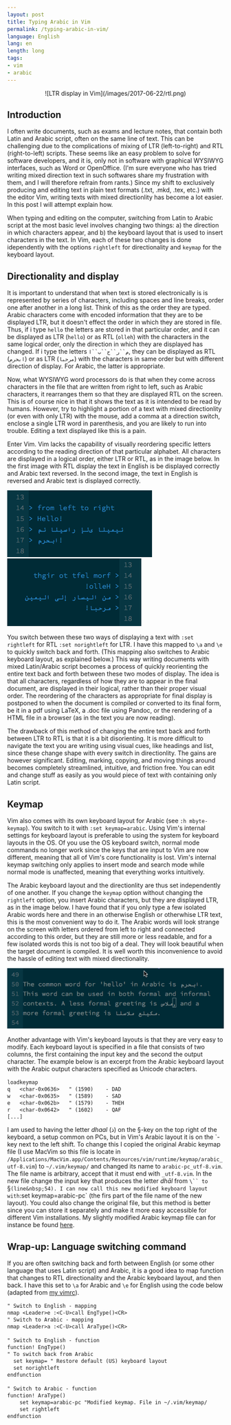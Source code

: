 ```yaml
---
layout: post
title: Typing Arabic in Vim 
permalink: /typing-arabic-in-vim/
language: English
lang: en
length: long
tags:
- vim
- arabic
---
```


<p align="center">
![LTR display in Vim](/images/2017-06-22/rtl.png)
</p>

## Introduction

[//]: # ( > from left to right )  
[//]: # ( > Hello! )  
[//]: # ( > من اليسار إلى اليمين )
[//]: # ( > مرحبا! )


I often write documents, such as exams and lecture notes, that contain both Latin and Arabic script, often on the same line of text. This can be challenging due to the complications of mixing of LTR (left-to-right) and RTL (right-to-left) scripts. These seems like an easy problem to solve for software developers, and it is, only not in software with graphical WYSIWYG interfaces, such as Word or OpenOffice. (I'm sure everyone who has tried writing mixed direction text in such softwares share my frustration with them, and I will therefore refrain from rants.) Since my shift to exclusively producing and editing text in plain text formats (.txt, .mkd, .tex, etc.) with the editor Vim, writing texts with mixed directionlity has become a lot easier. In this post I will attempt explain how. 

When typing and editing on the computer, switching from Latin to Arabic script at the most basic level involves changing two things: a)&nbsp;the direction in which characters appear, and b)&nbsp;the keyboard layout that is used to insert characters in the text. In Vim, each of these two changes is done idependently with the options `rightleft` for directionality and `keymap` for the keyboard layout.


## Directionality and display

It is important to understand that when text is stored electronically is is represented by series of characters, including spaces and line breaks, order one after another in a long list. Think of this as the order they are typed. Arabic characters come with encoded information that they are to be displayed LTR, but it doesn't effect the order in which they are stored in file. Thus, if i type `hello` the letters are stored in that particular order, and it can be displayed as LTR (`hello`) or as RTL (`olleh`) with the characters in the same logical order, only the direction in which they are displayed has changed. If i type the letters `م``ر``ح``ب``ا`, they can be displayed as RTL (`ابحرم`) or as LTR (`مرحبا`) with the characters in same order but with different direction of display. For Arabic, the latter is appropriate.

Now, what WYSIWYG word processors do is that when they come across characters in the file that are written from right to left, such as Arabic characters, it rearranges them so that they are displayed RTL on the screen. This is of course nice in that it shows the text as it is intended to be read by humans. However, try to highlight a portion of a text with mixed directionlity (or even with only LTR) with the mouse, add a comma at a direction switch, enclose a single LTR word in parenthesis, and you are likely to run into trouble. Editing a text displayed like this is a pain.

Enter Vim. Vim lacks the capability of visually reordering specific letters according to the reading direction of that particular alphabet. All characters are displayed in a logical order, either LTR or RTL, as in the image below. In the first image with RTL display the text in English is be displayed correctly and Arabic text reversed. In the second image, the text in English is reversed and Arabic text is displayed correctly.

![RTL display](/images/2017-06-22/ltr.png)&nbsp;![LTR display](/images/2017-06-22/rtl.png)

You switch between these two ways of displaying a text with `:set rightleft` for RTL `:set norightleft` for LTR. I have this mapped to `\a` and `\e` to quickly switch back and forth. (This mapping also switches to Arabic keyboard layout, as explained below.) This way writing documents with mixed Latin/Arabic script becomes a process of quickly reorienting the entire text back and forth between these two modes of display. The idea is that all characters, regardless of how they are to appear in the final document, are displayed in their logical, rather than their proper visual order. The reordering of the characters as appropriate for final display is postponed to when the document is compiled or converted to its final form, be it in a pdf using LaTeX, a .doc file using Pandoc, or the rendering of a HTML file in a browser (as in the text you are now reading).

The drawback of this method of changing the entire text back and forth between LTR to RTL is that it is a bit disorienting. It is more difficult to navigate the text you are writing using visual cues, like headings and list, since these change shape with every switch in directionlity. The gains are however significant. Editing, marking, copying, and moving things around becomes completely streamlined, intuitive, and friction free. You can edit and change stuff as easily as you would piece of text with containing only Latin script.

## Keymap

Vim also comes with its own keyboard layout for Arabic (see `:h mbyte-keymap`). You switch to it with `:set keymap=arabic`. Using Vim's internal settings for keyboard layout is preferable to using the system for keyboard layouts in the OS. Of you use the OS keyboard switch, normal mode commands no longer work since the keys that are input to Vim are now different, meaning that all of Vim's core functionality is lost. Vim's internal keymap switching only applies to insert mode and search mode while normal mode is unaffected, meaning that everything works intuitively.

The Arabic keyboard layout and the directionlity are thus set independently of one another. If you change the `keymap` option  without changing the `rightleft` option, you insert Arabic characters, but they are displayed LTR, as in the image below. I have found that if you only type a few isolated Arabic words here and there in an otherwise English or otherwhise LTR text, this is the most convenient way to do it. The Arabic words will look strange on the screen with letters ordered from left to right and connected according to this order, but they are still more or less readable, and for a few isolated words this is not too big of a deal. They will look beautiful when the target document is compiled. It is well worth this inconvenience to avoid the hassle of editing text with mixed directionality.

![Arabic words in a LTR text.](/images/2017-06-22/arabic-in-ltr.png)

[//]: # (
The common word for 'hello' in Arabic is مرحبا.
This word can be used in both formal and informal
contexts. A less formal greeting is سلام, and a
more formal greeting is السلام عليكم.
)

Another advantage with Vim's keyboard layouts is that they are very easy to modify. Each keyboard layout is specified in a file that consists of two columns, the first containing the input key and the second the output character. The example below is an excerpt from the Arabic keyboard layout with the Arabic output characters specified as Unicode characters.

``` vim
loadkeymap
q	<char-0x0636>	" (1590)	- DAD
w	<char-0x0635>	" (1589)	- SAD
e	<char-0x062b>	" (1579)	- THEH
r	<char-0x0642>	" (1602)	- QAF
[...]
```

I am used to having the letter *dhaal*&nbsp;(ذ) on the §-key on the top right of the keyboard, a setup common on PCs, but in Vim's Arabic layout it is on the \`-key next to the left shift. To change this I copied the original Arabic keymap file (I&nbsp;use MacVim so this file is locate in `/Applications/MacVim.app/Contents/Resources/vim/runtime/keymap/arabic_utf-8.vim`) to `~/.vim/keymap/` and changed its name to `arabic-pc_utf-8.vim`. The file name is arbitrary, accept that it must end with `_utf-8.vim`. In the new file change the input key that produces the letter *dhāl* from `\`` to `§` (line&nbsp;54). I can now call this new modified keyboard layout with `:set keymap=arabic-pc` (the firs part of the file name of the new layout). You could also change the original file, but this method is better since you can store it separately and make it more easy accessible for different Vim installations. My slightly modified Arabic keymap file can for instance be found [here](https://github.com/andreasmhallberg/dotfiles).


## Wrap-up: Language switching command

If you are often switching back and forth between English (or some other language that uses Latin script) and Arabic, it is a good idea to map function that changes to RTL directionality and the Arabic keyboard layout, and then back. I have this set to `\a` for Arabic and `\e` for English using the code below (adapted from [my vimrc](https://github.com/andreasmhallberg/dotfiles/blob/master/.vimrc)).

``` vim
" Switch to English - mapping
nmap <Leader>e :<C-U>call EngType()<CR>
" Switch to Arabic - mapping
nmap <Leader>a :<C-U>call AraType()<CR>

" Switch to English - function
function! EngType()
" To switch back from Arabic
  set keymap= " Restore default (US) keyboard layout
  set norightleft
endfunction

" Switch to Arabic - function
function! AraType()
    set keymap=arabic-pc "Modified keymap. File in ~/.vim/keymap/
    set rightleft
endfunction
```

